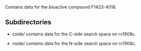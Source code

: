 Contains data for the bioactive compound F1423-4018.

## Subdirectories

- cside/ contains data for the C-side search space on rv1908c.

- nside/ contains data for the N-side search space on rv1908c.

